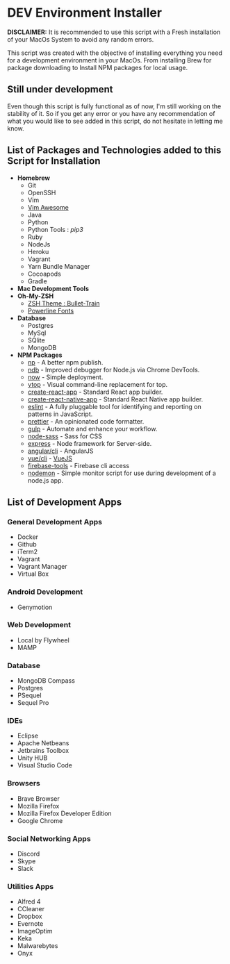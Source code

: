 # DEV Environment Installer

**DISCLAIMER:** It is recommended to use this script with a Fresh installation of your MacOs System to avoid any random errors.

This script was created with the objective of installing everything you need for a development environment in your MacOs. From installing Brew for package downloading to Install NPM packages for local usage.

## Still under development

Even though this script is fully functional as of now, I'm still working on the stability of it. So if you get any error or you have any recommendation of what you would like to see added in this script, do not hesitate in letting me know.

## List of Packages and Technologies added to this Script for Installation

- **Homebrew**
  - Git
  - OpenSSH
  - Vim
  - [Vim Awesome](https://github.com/amix/vimrc)
  - Java
  - Python
  - Python Tools : _pip3_
  - Ruby
  - NodeJs
  - Heroku
  - Vagrant
  - Yarn Bundle Manager
  - Cocoapods
  - Gradle
- **Mac Development Tools**
- **Oh-My-ZSH**
  - [ZSH Theme : Bullet-Train](https://github.com/caiogondim/bullet-train.zsh)
  - [Powerline Fonts](https://github.com/powerline/fonts)
- **Database**
  - Postgres
  - MySql
  - SQlite
  - MongoDB 
- **NPM Packages**
  - [np](https://www.npmjs.com/package/np) - A better npm publish.
  - [ndb](https://www.npmjs.com/package/ndb) - Improved debugger for Node.js via Chrome DevTools.
  - [now](https://www.npmjs.com/package/now) - Simple deployment.
  - [vtop](https://www.npmjs.com/package/vtop) - Visual command-line replacement for top.
  - [create-react-app](npmjs.com/package/create-react-app) - Standard React app builder.
  - [create-react-native-app](https://www.npmjs.com/package/create-react-native-app) - Standard React Native app builder.
  - [eslint](https://www.npmjs.com/package/eslint) - A fully pluggable tool for identifying and reporting on patterns in JavaScript.
  - [prettier](https://www.npmjs.com/package/prettier) - An opinionated code formatter.
  - [gulp](https://www.npmjs.com/package/gulp) - Automate and enhance your workflow.
  - [node-sass](https://www.npmjs.com/package/node-sass) - Sass for CSS
  - [express](https://www.npmjs.com/package/express) - Node framework for Server-side.
  - [angular/cli](https://www.npmjs.com/package/@angular/cli) - AngularJS
  - [vue/cli](https://www.npmjs.com/package/@vue/cli) - [VueJS](https://www.npmjs.com/package/@vue/cli)
  - [firebase-tools](https://www.npmjs.com/package/firebase-tools) - Firebase cli access
  - [nodemon](https://www.npmjs.com/package/nodemon) - Simple monitor script for use during development of a node.js app.

## List of Development Apps
### General Development Apps

- Docker
- Github
- iTerm2
- Vagrant
- Vagrant Manager
- Virtual Box

### Android Development

- Genymotion

### Web Development

- Local by Flywheel
- MAMP

### Database

- MongoDB Compass
- Postgres
- PSequel
- Sequel Pro

### IDEs

- Eclipse
- Apache Netbeans
- Jetbrains Toolbox
- Unity HUB
- Visual Studio Code

### Browsers

- Brave Browser
- Mozilla Firefox
- Mozilla Firefox Developer Edition
- Google Chrome

### Social Networking Apps

- Discord
- Skype
- Slack

### Utilities Apps

- Alfred 4
- CCleaner
- Dropbox
- Evernote
- ImageOptim
- Keka
- Malwarebytes
- Onyx
